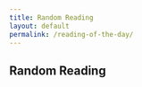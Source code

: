 ```yaml
---
title: Random Reading
layout: default
permalink: /reading-of-the-day/
---
```


<h2>Random Reading</h2>
<div id="daily-reading"></div>

<script>
  var readings = [
    {% assign docs = site.static_files | where: "extname", ".docx" %}
    {% for f in docs %}
      "{{ f.path | relative_url }}"{% unless forloop.last %},{% endunless %}
    {% endfor %}
  ];
  var choice = readings[Math.floor(Math.random() * readings.length)];
  if (choice) {
    document.getElementById("daily-reading").innerHTML =
      '<a href="' + choice + '">Click here to read the random selection</a>';
  } else {
    document.getElementById("daily-reading").innerHTML =
      "Sorry, no readings available.";
  }
</script>
